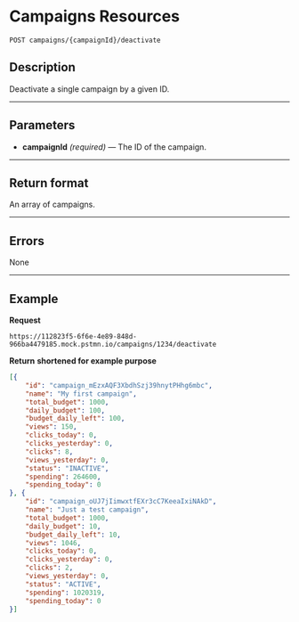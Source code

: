 # Campaigns Resources

    POST campaigns/{campaignId}/deactivate

## Description
Deactivate a single campaign by a given ID.

***

## Parameters
- **campaignId** _(required)_ — The ID of the campaign.

***

## Return format
An array of campaigns.

***

## Errors
None

***

## Example
**Request**

    https://112823f5-6f6e-4e89-848d-966ba4479185.mock.pstmn.io/campaigns/1234/deactivate

**Return** __shortened for example purpose__
``` json
[{
	"id": "campaign_mEzxAQF3XbdhSzj39hnytPHhg6mbc",
	"name": "My first campaign",
	"total_budget": 1000,
	"daily_budget": 100,
	"budget_daily_left": 100,
	"views": 150,
	"clicks_today": 0,
	"clicks_yesterday": 0,
	"clicks": 8,
	"views_yesterday": 0,
	"status": "INACTIVE",
	"spending": 264600,
	"spending_today": 0
}, {
	"id": "campaign_oUJ7jIimwxtfEXr3cC7KeeaIxiNAkD",
	"name": "Just a test campaign",
	"total_budget": 1000,
	"daily_budget": 10,
	"budget_daily_left": 10,
	"views": 1046,
	"clicks_today": 0,
	"clicks_yesterday": 0,
	"clicks": 2,
	"views_yesterday": 0,
	"status": "ACTIVE",
	"spending": 1020319,
	"spending_today": 0
}]
```